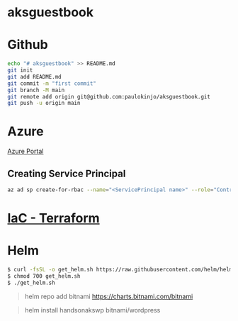 # aksguestbook

# Github

```bash
echo "# aksguestbook" >> README.md
git init
git add README.md
git commit -m "first commit"
git branch -M main
git remote add origin git@github.com:paulokinjo/aksguestbook.git
git push -u origin main
```


# Azure
<a href="https:/​/​portal.​azure.​com">Azure Portal</a>

## Creating Service Principal
```bash
az ad sp create-for-rbac --name="<ServicePrincipal name>" --role="Contributor" --scopes="/subscriptions/<subscription Id>"
```

# <a href="IaC/terraform">IaC - Terraform</a>

# Helm
```bash
$ curl -fsSL -o get_helm.sh https://raw.githubusercontent.com/helm/helm/master/scripts/get-helm-3
$ chmod 700 get_helm.sh
$ ./get_helm.sh
```

> helm repo add bitnami https://charts.bitnami.com/bitnami

> helm install handsonakswp bitnami/wordpress 